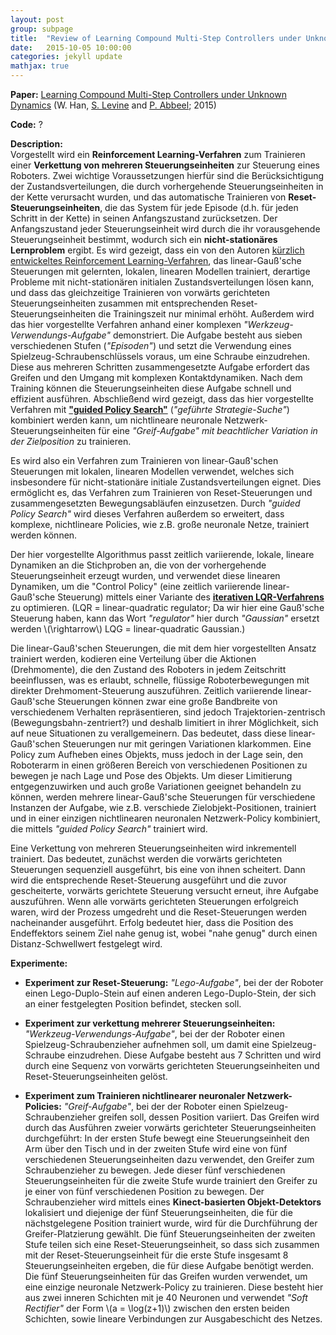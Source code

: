 ```yaml
---
layout: post
group: subpage
title:  "Review of Learning Compound Multi-Step Controllers under Unknown Dynamics"
date:   2015-10-05 10:00:00
categories: jekyll update
mathjax: true
---
```


**Paper:**
[Learning Compound Multi-Step Controllers under Unknown Dynamics](http://rll.berkeley.edu/reset_controller/reset_controller.pdf)
(W. Han, [S. Levine](http://www.eecs.berkeley.edu/~svlevine/) and [P. Abbeel](http://www.cs.berkeley.edu/~pabbeel/); 2015)

**Code:**
 ?

**Description:** <br />
Vorgestellt wird ein **Reinforcement Learning-Verfahren** zum Trainieren einer **Verkettung von mehreren Steuerungseinheiten** zur Steuerung eines Roboters. Zwei wichtige Voraussetzungen hierfür sind die Berücksichtigung der Zustandsverteilungen, die durch vorhergehende Steuerungseinheiten in der Kette verursacht wurden, und das automatische Trainieren von **Reset-Steuerungseinheiten**, die das System für jede Episode (d.h. für jeden Schritt in der Kette) in seinen Anfangszustand zurücksetzen. Der Anfangszustand jeder Steuerungseinheit wird durch die ihr vorausgehende Steuerungseinheit bestimmt, wodurch sich ein **nicht-stationäres Lernproblem** ergibt. Es wird gezeigt, dass ein von den Autoren [kürzlich entwickeltes Reinforcement Learning-Verfahren](http://papers.nips.cc/paper/5444-learning-neural-network-policies-with-guided-policy-search-under-unknown-dynamics%22), das linear-Gauß'sche Steuerungen mit gelernten, lokalen, linearen Modellen trainiert, derartige Probleme mit nicht-stationären initialen Zustandsverteilungen lösen kann, und dass das gleichzeitige Trainieren von vorwärts gerichteten Steuerungseinheiten zusammen mit entsprechenden Reset-Steuerungseinheiten die Trainingszeit nur minimal erhöht. Außerdem wird das hier vorgestellte Verfahren anhand einer komplexen *"Werkzeug-Verwendungs-Aufgabe"* demonstriert. Die Aufgabe besteht aus sieben verschiedenen Stufen (*"Episoden"*) und setzt die Verwendung eines Spielzeug-Schraubenschlüssels voraus, um eine Schraube einzudrehen. Diese aus mehreren Schritten zusammengesetzte Aufgabe erfordert das Greifen und den Umgang mit komplexen Kontaktdynamiken. Nach dem Training können die Steuerungseinheiten diese Aufgabe schnell und effizient ausführen. Abschließend wird gezeigt, dass das hier vorgestellte Verfahren mit [**"guided Policy Search"**](http://graphics.stanford.edu/projects/gpspaper/index.htm) (*"geführte Strategie-Suche"*) kombiniert werden kann, um nichtlineare neuronale Netzwerk-Steuerungseinheiten für eine *"Greif-Aufgabe" mit beachtlicher Variation in der Zielposition* zu trainieren.

Es wird also ein Verfahren zum Trainieren von linear-Gauß'schen Steuerungen mit lokalen, linearen Modellen verwendet, welches sich insbesondere für nicht-stationäre initiale Zustandsverteilungen eignet. Dies ermöglicht es, das Verfahren zum Trainieren von Reset-Steuerungen und zusammengesetzten Bewegungsabläufen einzusetzen. Durch *"guided Policy Search"* wird dieses Verfahren außerdem so erweitert, dass komplexe, nichtlineare Policies, wie z.B. große neuronale Netze, trainiert werden können. 

Der hier vorgestellte Algorithmus passt zeitlich variierende, lokale, lineare Dynamiken an die Stichproben an, die von der vorhergehende Steuerungseinheit erzeugt wurden, und verwendet diese linearen Dynamiken, um die "Control Policy" (eine zeitlich variierende linear-Gauß'sche Steuerung) mittels einer Variante des [**iterativen LQR-Verfahrens**](https://homes.cs.washington.edu/~todorov/papers/LiICINCO04.pdf) zu optimieren. (LQR = linear-quadratic regulator; Da wir hier eine Gauß'sche Steuerung haben, kann das Wort *"regulator"* hier durch *"Gaussian"* ersetzt werden \\(\rightarrow\\) LQG = linear-quadratic Gaussian.)

Die linear-Gauß'schen Steuerungen, die mit dem hier vorgestellten Ansatz trainiert werden, kodieren eine Verteilung über die Aktionen (Drehmomente), die den Zustand des Roboters in jedem Zeitschritt beeinflussen, was es erlaubt, schnelle, flüssige Roboterbewegungen mit direkter Drehmoment-Steuerung auszuführen. Zeitlich variierende linear-Gauß'sche Steuerungen können zwar eine große Bandbreite von verschiedenem Verhalten repräsentieren, sind jedoch Trajektorien-zentrisch (Bewegungsbahn-zentriert?) und deshalb limitiert in ihrer Möglichkeit, sich auf neue Situationen zu verallgemeinern. Das bedeutet, dass diese linear-Gauß'schen Steuerungen nur mit geringen Variationen klarkommen. Eine Policy zum Aufheben eines Objekts, muss jedoch in der Lage sein, den Roboterarm in einen größeren Bereich von verschiedenen Positionen zu bewegen je nach Lage und Pose des Objekts. Um dieser Limitierung entgegenzuwirken und auch große Variationen geeignet behandeln zu können, werden mehrere linear-Gauß'sche Steuerungen für verschiedene Instanzen der Aufgabe, wie z.B. verschiede Zielobjekt-Positionen, trainiert und in einer einzigen nichtlinearen neuronalen Netzwerk-Policy kombiniert, die mittels *"guided Policy Search"* trainiert wird.  

Eine Verkettung von mehreren Steuerungseinheiten wird inkrementell trainiert. Das bedeutet, zunächst werden die vorwärts gerichteten Steuerungen sequenziell ausgeführt, bis eine von ihnen scheitert. Dann wird die entsprechende Reset-Steuerung ausgeführt und die zuvor gescheiterte, vorwärts gerichtete Steuerung versucht erneut, ihre Aufgabe auszuführen. Wenn alle vorwärts gerichteten Steuerungen erfolgreich waren, wird der Prozess umgedreht und die Reset-Steuerungen werden nacheinander ausgeführt. Erfolg bedeutet hier, dass die Position des Endeffektors seinem Ziel nahe genug ist, wobei "nahe genug" durch einen Distanz-Schwellwert festgelegt wird.

**Experimente:**

* **Experiment zur Reset-Steuerung:** *"Lego-Aufgabe"*, bei der der Roboter einen Lego-Duplo-Stein auf einen anderen Lego-Duplo-Stein, der sich an einer festgelegten Position befindet, stecken soll.

* **Experiment zur verkettung mehrerer Steuerungseinheiten:** *"Werkzeug-Verwendungs-Aufgabe"*, bei der der Roboter einen Spielzeug-Schraubenzieher aufnehmen soll, um damit eine Spielzeug-Schraube einzudrehen. Diese Aufgabe besteht aus 7 Schritten und wird durch eine Sequenz von vorwärts gerichteten Steuerungseinheiten und Reset-Steuerungseinheiten gelöst.

* **Experiment zum Trainieren nichtlinearer neuronaler Netzwerk-Policies:** *"Greif-Aufgabe"*, bei der der Roboter einen Spielzeug-Schraubenzieher greifen soll, dessen Position variiert. Das Greifen wird durch das Ausführen zweier vorwärts gerichteter Steuerungseinheiten durchgeführt: In der ersten Stufe bewegt eine Steuerungseinheit den Arm über den Tisch und in der zweiten Stufe wird eine von fünf verschiedenen Steuerungseinheiten dazu verwendet, den Greifer zum Schraubenzieher zu bewegen. Jede dieser fünf verschiedenen Steuerungseinheiten für die zweite Stufe wurde trainiert den Greifer zu je einer von fünf verschiedenen Position zu bewegen. Der Schraubenzieher wird mittels eines **Kinect-basierten Objekt-Detektors** lokalisiert und diejenige der fünf Steuerungseinheiten, die für die nächstgelegene Position trainiert wurde, wird für die Durchführung der Greifer-Platzierung gewählt. Die fünf Steuerungseinheiten der zweiten Stufe teilen sich eine Reset-Steuerungseinheit, so dass sich zusammen mit der Reset-Steuerungseinheit für die erste Stufe insgesamt 8 Steuerungseinheiten ergeben, die für diese Aufgabe benötigt werden. Die fünf Steuerungseinheiten für das Greifen wurden verwendet, um eine einzige neuronale Netzwerk-Policy zu trainieren. Diese besteht hier aus zwei inneren Schichten mit je 40 Neuronen und verwendet *"Soft Rectifier"* der Form \\(a = \log(z+1)\\) zwischen den ersten beiden Schichten, sowie lineare Verbindungen zur Ausgabeschicht des Netzes.